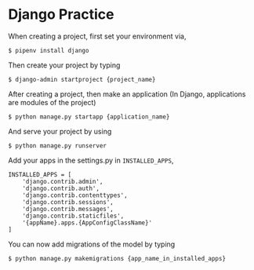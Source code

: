 # Django Practice

When creating a project, first set your environment via,

    $ pipenv install django

Then create your project by typing

    $ django-admin startproject {project_name}

After creating a project, then make an application (In Django, applications are modules of the project)

    $ python manage.py startapp {application_name}

And serve your project by using

    $ python manage.py runserver

Add your apps in the settings.py in `INSTALLED_APPS`, 

    INSTALLED_APPS = [
        'django.contrib.admin',
        'django.contrib.auth',
        'django.contrib.contenttypes',
        'django.contrib.sessions',
        'django.contrib.messages',
        'django.contrib.staticfiles',
        '{appName}.apps.{AppConfigClassName}'
    ]

You can now add migrations of the model by typing

    $ python manage.py makemigrations {app_name_in_installed_apps}
